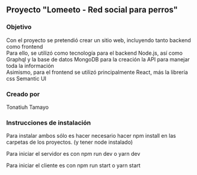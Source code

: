 ## Proyecto "Lomeeto - Red social para perros"

### Objetivo

Con el proyecto se pretendió crear un sitio web, incluyendo tanto backend como frontend <br />
Para ello, se utilizó como tecnología para el backend Node.js, así como Graphql y la base de datos MongoDB para la creación la API para manejar toda la información<br />
Asimismo, para el frontend se utilizó principalmente React, más la librería css Semantic UI 

### Creado por

Tonatiuh Tamayo<br />

### Instrucciones de instalación
Para instalar ambos sólo es hacer necesario hacer npm install en las carpetas de los proyectos. (y tener node instalado) <br />

Para iniciar el servidor es con npm run dev o yarn dev <br />

Para iniciar el cliente es con npm run start o yarn start <br />

